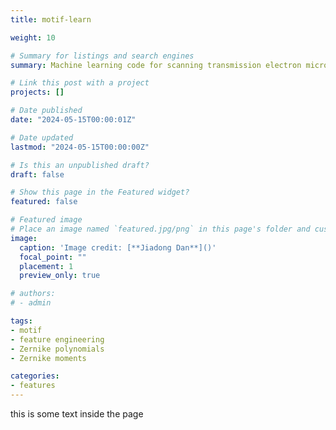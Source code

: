 ```yaml
---
title: motif-learn

weight: 10

# Summary for listings and search engines
summary: Machine learning code for scanning transmission electron microscopy. <i class="fa-brands fa-github"></i> [[GitHub]](https://github.com/jiadongdan/motif-learn)

# Link this post with a project
projects: []

# Date published
date: "2024-05-15T00:00:01Z"

# Date updated
lastmod: "2024-05-15T00:00:00Z"

# Is this an unpublished draft?
draft: false

# Show this page in the Featured widget?
featured: false

# Featured image
# Place an image named `featured.jpg/png` in this page's folder and customize its options here.
image:
  caption: 'Image credit: [**Jiadong Dan**]()'
  focal_point: ""
  placement: 1
  preview_only: true

# authors:
# - admin

tags:
- motif
- feature engineering
- Zernike polynomials
- Zernike moments

categories:
- features
---
```


this is some text inside the page